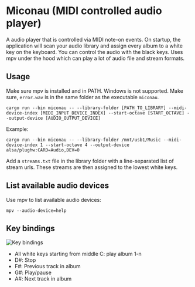 # Miconau (MIDI controlled audio player)

A audio player that is controlled via MIDI note-on events.
On startup, the application will scan your audio library and assign every album to a white key on the keyboard.
You can control the audio with the black keys. Uses mpv under the hood which can play a lot of audio file and stream formats.

## Usage
Make sure mpv is installed and in PATH. Windows is not supported.
Make sure, `error.wav` is in the same folder as the executable `miconau`.

```
cargo run --bin miconau -- --library-folder [PATH_TO_LIBRARY] --midi-device-index [MIDI_INPUT_DEVICE_INDEX] --start-octave [START_OCTAVE] --output-device [AUDIO_OUTPUT_DEVICE]
```
Example: 
```
cargo run --bin miconau -- --library-folder /mnt/usb1/Music --midi-device-index 1 --start-octave 4 --output-device alsa/plughw:CARD=Audio,DEV=0
```

Add a `streams.txt` file in the library folder with a line-separated list of
stream urls. These streams are then assigned to the lowest white keys.

## List available audio devices

Use mpv to list available audio devices:

```
mpv --audio-device=help
```

## Key bindings

![Key bindings](./assets/keys.jpg)

- All white keys starting from middle C: play album 1-n
- D#: Stop
- F#: Previous track in album
- G#: Play/pause
- A#: Next track in album



